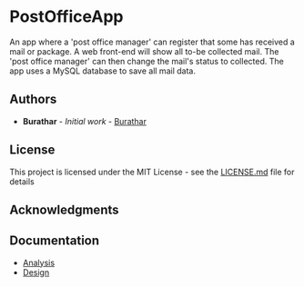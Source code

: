 # PostOfficeApp

An app where a 'post office manager' can register that some has received a mail or package. A web front-end will show all to-be collected mail. The 'post office manager' can then change the mail's status to collected.
The app uses a MySQL database to save all mail data.

## Authors

* **Burathar** - *Initial work* - [Burathar](https://github.com/Burathar)

## License

This project is licensed under the MIT License - see the [LICENSE.md](LICENSE.md) file for details

## Acknowledgments

## Documentation
* [Analysis](https://github.com/Burathar/PostOfficeApp)
* [Design](https://github.com/Burathar/PostOfficeApp)
